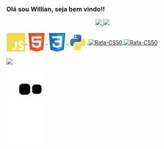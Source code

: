 ### Olá sou Willian, seja bem vindo!!   

<div align="center">
    <a href="https://github.com/willianvass">
    <img height="180em" src="https://github-readme-stats.vercel.app/api?username=willianvass&show_icons=true&theme=dracula&include_all_commits=true&count_private=true"/>
    <img height="180em" src="https://user-images.githubusercontent.com/94553130/143157163-7a91aa27-8119-4eba-93ff-8b4b87f67dc1.png"/>
</div>
  </div>
<div style="display: inline_block"><br>
  <img align="center" alt="Rafa-Js" height="50" width="50" src="https://raw.githubusercontent.com/devicons/devicon/master/icons/javascript/javascript-plain.svg">
  <img align="center" alt="Rafa-HTML" height="50" width="50" src="https://raw.githubusercontent.com/devicons/devicon/master/icons/html5/html5-original.svg">
  <img align="center" alt="Rafa-CSS" height="50" width="50" src="https://raw.githubusercontent.com/devicons/devicon/master/icons/css3/css3-original.svg">
  <img align="center" alt="Rafa-Python" height="50" width="50" src="https://raw.githubusercontent.com/devicons/devicon/master/icons/python/python-original.svg">
  <img align="center" alt="Rafa-CS50" height="50" width="50" src="https://user-images.githubusercontent.com/94553130/143471638-b972b0b5-2716-42e1-9628-82f98319711e.png">
  <img align="center" alt="Rafa-CS50" height="60" width="60" src="https://user-images.githubusercontent.com/94553130/143365384-b0d2ef5c-ddd0-47dc-813c-60f0b742e7e6.jpg">
</div>
<br>   
<div>
<a href="https://www.linkedin.com/in/willian-vasselo-58b215ab/" target="_blank"><img src="https://img.shields.io/badge/-LinkedIn-%230077B5?style=for-the-badge&logo=linkedin&logoColor=white" target="_blank"></a></div>

 ![Snake animation](https://github.com/rafaballerini/rafaballerini/blob/output/github-contribution-grid-snake.svg)
